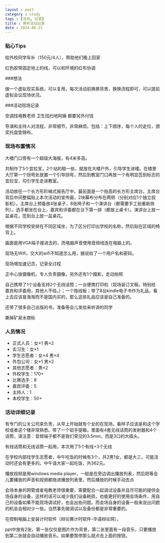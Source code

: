 ```yaml
---
layout : post
category : study
tags : [活动, 记录]
title : 旁听活动记录
date : 2014-08-13
---
```


### 贴心Tips
给外校同学车补（150元/4人），帮助他们晚上回家

红色胶带固定地上的线，可以和环境的红布协调

###想法

做一个虚拟现实系统，可以复用，每次活动前换换背景，换换流程即可，可以提前虚拟会议现场状况。

###活动现场记录

空调找电教老师
卫生找扫地阿姨
都要另外付钱

导演和主持人对流程，非常细节，非常麻烦。包括：上下顺序，每个人的走位，颁奖托盘垫锦布。

### 现场布置情况

大楼门口旁有一个超级大海报，有4米多高。

共制作了5个宜拉宝，2个站的稳一些，就放在大楼户外，引导学生进楼。在楼里大厅第一个拐弯处放置一个引导拐弯，然后到教室门口再放一个有明显签到标志的宜拉宝，勾引学生走进教室。

活动放在一个长方形阶梯式报告厅中。最前面是一个抬高的长方形主席台。主席台背后中间整幅贴上本次活动的宣传画，2块幕布分布在两侧（分别对应1个独立投影机）。主席台上预备放4张桌子，8张椅子和一个演讲台（都需要手工抬重新排列）。选手都坐在台上，嘉宾和评委都在台下第一排（都放上桌卡）。演讲台上放一盆桌花，签到台上放一盆桌花。

根据不同学校安排在不同区域坐，为了区分打印出学校的名称，然后贴在区域的椅背上。

画面是用VGA端子接进去的，而电脑声音使用音频线连在电脑上的。

现场无Wifi，交大的wifi不知道怎么用，据说给了一个用户名和密码。

现场增加速记员，记录全过程

正中心放摄像机，专人负责摄像，另外还有1个摄影，走动拍照

自己携带了1个设备支持2个无线话筒；一台便携打印机（现场装订文稿，特别给嘉宾和评委用，其他人不给。）；一个拖线板；带了8台kindle电子书作为礼品，看上去应该是海淘而不是国内买的，那么这些礼品应该是自己准备的。

还带了很多自己出版的书，准备等会儿发给来听讲的同学

撕掉矿泉水商标

### 人员情况
- 正式人员：女×1 男×2
- 实习生：女×1
- 学生志愿者：女×4 男×4
- 外包公司：女×1 男×2
- 其他志愿者：男×2
- 外校学生：170+
- 比赛选手：8
- 嘉宾评委：5
- 主持人：1
- 本校学生：50+

### 活动详细记录

有专门的公关公司来负责，从早上开始就有个女的在现场，看样子应该是和这个学校或者这个楼非常熟悉。带了一个铝手提箱，里面有4套无线话筒的发射器和4个话筒，请注意：音频端子都不是我们常见的3.5mm，而是3口的大插头。

有线话筒和无线话筒一起用，本次用了5个有线+3个无线

在学校内部找学生志愿者，中午吃饭的时候有3个，共2男1女，都是大三，可能活动时还会有更多的。中午请大家一起吃饭，共362元。

播放视频是用windows media player，一般是在旁边调出播放列表，然后把等会儿要播放的声音和视频都拖进播放列表里，然后播放的时候手动去点

会场本身的网管或者电教老师很重要，需要配合一起调试设备并且尽可能的提供会场自身的设备，这样的话可以减少我们设备耗损，也能更好的使用会场条件，用自己的设备如果不能现场调试好，也会出些问题。而会场自身的设备一般来说出问题的机会会相对少一些。当然事先做调试以及备份都是非常重要的。

在控制电脑上安装计时软件（辩论赛计时软件-华语辩论网），

ppt中放有2张，第一张仅仅是图片作为背景，第二张里面有一段音乐，只要播放到第二张就会自动播放音乐。如果要暂停那么就点击上面的按钮。






